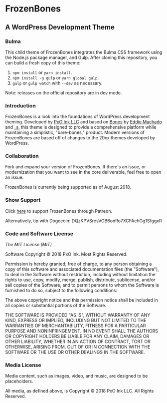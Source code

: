 # FrozenBones
## A WordPress Development Theme

### Bulma

This child theme of FrozenBones integrates the Bulma CSS framework using the Node.js package manager, and Gulp. After cloning this repository, you can build a fresh copy of this theme:

1. `npm install` or `yarn install`.
2. `npm install -g gulp` or `yarn global gulp`.
3. `gulp` or `gulp watch` with `--dev` as necessary.

Note: releases on the official repository are in dev mode.

### Introduction

FrozenBones is a look into the foundations of WordPress development theming. Developed by [PxO Ink LLC](http://pxoink.net/) and based on [Bones](https://github.com/eddiemachado/bones) by [Eddie Machado](http://themble.com/bones) and [_s](https://github.com/automattic/_s), this theme is designed to provide a comprehensive platform while maintaining a simplistic, "bare-bones," product. Modern versions of FrozenBones are based off of changes to the 20xx themes developed by WordPress.

### Collaboration

Fork and expand your version of FrozenBones. If there's an issue, or modernization that you want to see in the core deliverable, feel free to open an issue.

FrozenBones is currently being supported as of August 2018.

### Show Support

Click [here](https://www.patreon.com/pxoink) to support FrozenBones through Patreon.

Alternatively, tip with Dogecoin: DQzKPVSresVGB6onRo7XCFAehGg1SfggxR

### Code and Software License

*The MIT License (MIT)*

Software Copyright &copy; 2018 PxO Ink. Most Rights Reserved.

Permission is hereby granted, free of charge, to any person obtaining a copy of this software and associated documentation files (the "Software"), to deal in the Software without restriction, including without limitation the rights to use, copy, modify, merge, publish, distribute, sublicense, and/or sell copies of the Software, and to permit persons to whom the Software is furnished to do so, subject to the following conditions:

The above copyright notice and this permission notice shall be included in all copies or substantial portions of the Software.

THE SOFTWARE IS PROVIDED "AS IS", WITHOUT WARRANTY OF ANY KIND, EXPRESS OR IMPLIED, INCLUDING BUT NOT LIMITED TO THE WARRANTIES OF MERCHANTABILITY, FITNESS FOR A PARTICULAR PURPOSE AND NONINFRINGEMENT. IN NO EVENT SHALL THE AUTHORS OR COPYRIGHT HOLDERS BE LIABLE FOR ANY CLAIM, DAMAGES OR OTHER LIABILITY, WHETHER IN AN ACTION OF CONTRACT, TORT OR OTHERWISE, ARISING FROM, OUT OF OR IN CONNECTION WITH THE SOFTWARE OR THE USE OR OTHER DEALINGS IN THE SOFTWARE.

### Media License

Media content, such as images, video, and music, are designed to be placeholders.

All media, as defined above, is Copyright &copy; 2018 PxO Ink LLC. All Rights Reserved.